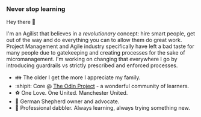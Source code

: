 ### Never stop learning

Hey there 👋

I'm an Agilist that believes in a *revolutionary* concept: hire smart people, get out of the way and do everything you can to allow them do great work. Project Management and Agile industry specifically have left a bad taste for many people due to gatekeeping and creating processes for the sake of micromanagement. I'm working on changing that everywhere I go by introducing guardrails vs strictly prescribed and enforced processes. 


- :family: The older I get the more I appreciate my family. 
- :shipit: Core @ [The Odin Project](https://www.theodinproject.com/) - a wonderful community of learners.
- :soccer: One Love. One United. Manchester United.
- :dog: German Shepherd owner and advocate.
- :microscope: Professional dabbler. Always learning, always trying something new.


<!--
**kashura/kashura** is a ✨ _special_ ✨ repository because its `README.md` (this file) appears on your GitHub profile.

Here are some ideas to get you started:

- 🔭 I’m currently working on ...
- 🌱 I’m currently learning ...
- 👯 I’m looking to collaborate on ...
- 🤔 I’m looking for help with ...
- 💬 Ask me about ...
- 📫 How to reach me: ...
- 😄 Pronouns: ...
- ⚡ Fun fact: ...
-->

